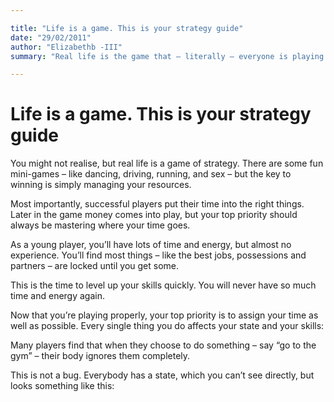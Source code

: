 ```yaml
---

title: "Life is a game. This is your strategy guide"
date: "29/02/2011"
author: "Elizabethb -III"
summary: "Real life is the game that – literally – everyone is playing. But it can be tough. This is your guide."

---
```


# Life is a game. This is your strategy guide

You might not realise, but real life is a game of strategy. There are some fun mini-games – like dancing, driving, running, and sex – but the key to winning is simply managing your resources.



Most importantly, successful players put their time into the right things. Later in the game money comes into play, but your top priority should always be mastering where your time goes.



As a young player, you’ll have lots of time and energy, but almost no experience. You’ll find most things – like the best jobs, possessions and partners – are locked until you get some.



This is the time to level up your skills quickly. You will never have so much time and energy again.



Now that you’re playing properly, your top priority is to assign your time as well as possible. Every single thing you do affects your state and your skills:



Many players find that when they choose to do something – say “go to the gym” – their body ignores them completely.



This is not a bug. Everybody has a state, which you can’t see directly, but looks something like this:

